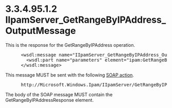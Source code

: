 <html dir="LTR" xmlns:mshelp="http://msdn.microsoft.com/mshelp" xmlns:ddue="http://ddue.schemas.microsoft.com/authoring/2003/5" xmlns:xlink="http://www.w3.org/1999/xlink" xmlns:tool="http://www.microsoft.com/tooltip">
 <body>
 <div id="header">
 <h1 class="heading">3.3.4.95.1.2 IIpamServer_GetRangeByIPAddress_OutputMessage</h1>
 </div>
 <div id="mainSection">
 <div id="mainBody">
 <div id="allHistory" class="saveHistory"></div>
 <div id="sectionSection0" class="section" name="collapseableSection">
 

<p>This is the response for the GetRangeByIPAddress operation.</p>

<dl>
<dd>
<div><pre> &lt;wsdl:message name=&quot;IIpamServer_GetRangeByIPAddress_OutputMessage&quot;&gt;
   &lt;wsdl:part name=&quot;parameters&quot; element=&quot;ipam:GetRangeByIPAddressResponse&quot; /&gt;
 &lt;/wsdl:message&gt;
</pre></div>
</dd></dl>

<p>This message MUST be sent with the following <a href="21b4a631-8f28-420f-822f-c5f879d5046e.md#gt_c1358651-96c1-4ce0-8e1f-b0b7a94145e3">SOAP action</a>.</p>

<dl>
<dd>
<div><pre> http://Microsoft.Windows.Ipam/IIpamServer/GetRangeByIPAddressResponse
</pre></div>
</dd></dl>

<p>The body of the SOAP message MUST contain the
GetRangeByIPAddressResponse element.</p>


 </div>
 </div>
 </div>
 </body>
</html>